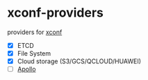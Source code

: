 # xconf-providers

providers for [xconf](https://github.com/sandwich-go/xconf)

- [x] ETCD 
- [x] File System
- [x] Cloud storage (S3/GCS/QCLOUD/HUAWEI)
- [ ] [Apollo](https://www.apolloconfig.com/#/)
